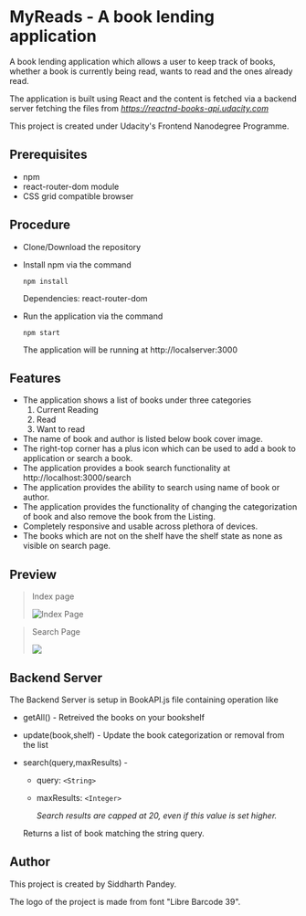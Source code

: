 # **MyReads - A book lending application**	

A book lending application which allows a user to keep track of books, whether a book is currently being read, wants to read and the ones already read.

The application is built using React and the content is fetched via a backend server fetching the files from *https://reactnd-books-api.udacity.com*

This project is created under Udacity's Frontend Nanodegree Programme.



## Prerequisites

- npm
- react-router-dom module
- CSS grid compatible browser



## Procedure

- Clone/Download the repository 

- Install npm via the command

  `npm install`

  Dependencies: react-router-dom

- Run the application via the command

  `npm start`

  The application will be running at http://localserver:3000

## Features

- The application shows a list of books under three categories 
  1. Current Reading
  2. Read
  3. Want to read
- The name of book and author is listed below book cover image.
- The right-top corner has a plus icon which can be used to add a book to application or search a book.
- The application provides a book search functionality at http://localhost:3000/search
- The application provides the ability to search using name of book or author.
- The application provides the functionality of changing the categorization of book and also remove the book from the Listing.
- Completely responsive and usable across plethora of devices. 
- The books which are not on the shelf have the shelf state as none as visible on search page.

## Preview

> Index page
>
> ![Index Page](E:\Coding\Udacity\FrontEnd\myreads-siddharth\Screenshots\Front-Page.png)

> Search Page
>
> ![](E:\Coding\Udacity\FrontEnd\myreads-siddharth\Screenshots\Search-Page.png)

## Backend Server

The Backend Server is setup in BookAPI.js file containing operation like

- getAll() - Retreived the books on your bookshelf

- update(book,shelf) - Update the book categorization or removal from the list

- search(query,maxResults) -

  - query: `<String>`

  - maxResults: `<Integer>`

    *Search results are capped at 20, even if this value is set higher.*

  Returns a list of book matching the string query.


## Author

This project is created by Siddharth Pandey.

The logo of the project is made from font "Libre Barcode 39". 

